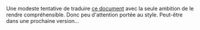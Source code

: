 Une modeste tentative de traduire [ce document](http://hipster.home.xs4all.nl/lib/scheme/gauche/define-syntax-primer.txt) avec la seule ambition de le rendre compréhensible. Donc peu d'attention portée au style. Peut-être dans une prochaine version...
